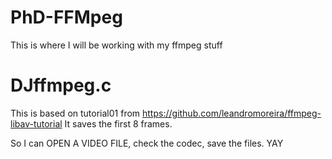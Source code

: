# PhD-FFMpeg
This is where I will be working with my ffmpeg stuff

# DJffmpeg.c
This is based on tutorial01 from https://github.com/leandromoreira/ffmpeg-libav-tutorial
It saves the first 8 frames. 

So I can OPEN A VIDEO FILE, check the codec, save the files. YAY
